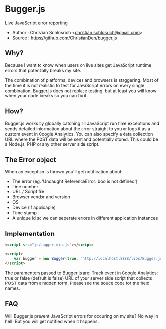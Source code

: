 # Bugger.js

Live JavaScript error reporting

* Author    : Christian Schlosrich <<christian.schlosrich@gmail.com>>
* Source    : https://github.com/ChristianDen/bugger.js

## Why?
Because I want to know when users on live sites get JavaScript runtime errors that potentially breaks my site.

The combination of platforms, devices and browsers is staggering. Most of the time it is not realistic to test for JavaScript errors on every single combination.
Bugger.js does not replace testing, but at least you will know when your code breaks so you can fix it.

## How?
Bugger.js works by globally catching all JavaScript run time exceptions and sends detailed information about the error straight to you or logs it as a custom event in Google Analytics.
You can also specify a data collection URL where the POST data will be sent and potentially stored. This could be a Node.js, PHP or any other server side script.

## The Error object
When an exception is thrown you'll get notification about:

* The error (eg. 'Uncaught ReferenceError: boo is not defined')
* Line number
* URL / Script file
* Browser vendor and version
* OS
* Device (if applicaple)
* Time stamp
* A unique id so we can seperate errors in different application instances

## Implementation

```html
<script src="js/bugger.min.js"></script>
```

```html
<script>
    var bugger = new Bugger(true, 'http://localhost:8888/libs/Bugger.js/test/collect.php');
</script>
```

The paramenters passed to Bugger.js are:
Track event in Google Analytics: true or false (default is false)
URL of your server side script that collects POST data from a hidden form. Please see the souce code for the field names.

## FAQ
Will Bugger.js prevent JavaScript errors for occuring on my site?
No way in hell. But you will get notified when it happens.


